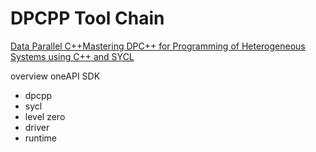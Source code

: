 # DPCPP Tool Chain

[Data Parallel C++Mastering DPC++ for Programming of Heterogeneous Systems using C++ and SYCL](https://link.springer.com/book/10.1007/978-1-4842-5574-2)

overview oneAPI SDK
- dpcpp
- sycl
- level zero
- driver
- runtime
